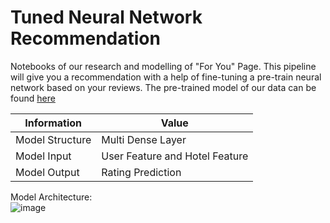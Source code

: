 # Tuned Neural Network Recommendation

Notebooks of our research and modelling of "For You" Page. This pipeline will give you a recommendation with a help of fine-tuning a pre-train neural network based on your reviews. The pre-trained model of our data can be found [here]()

| Information     | Value                                                           |
|-----------------|-----------------------------------------------------------------|
| Model Structure | Multi Dense Layer            |
| Model Input     | User Feature and Hotel Feature |
| Model Output    | Rating Prediction                |

Model Architecture:  
![image](https://user-images.githubusercontent.com/61568092/170303571-9212c4ae-1a76-407b-a9ab-64ce8bd395bd.png)
